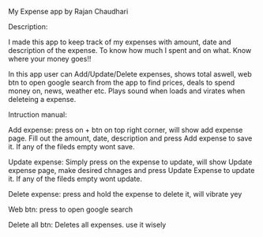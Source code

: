 My Expense app by Rajan Chaudhari

Description:

I made this app to keep track of my expenses with amount, date and description of the expense. To know how much I spent and on what. Know where your money goes!!

In this app user can Add/Update/Delete expenses, shows total aswell, web btn to open google search from the app to find prices, deals to spend money on, news, weather etc. 
Plays sound when loads and virates when deleteing a expense.

Intruction manual:

Add expense: press on + btn on top right corner, will show add expense page. Fill out the amount, date, description and press Add expense to save it. If any of the fileds empty wont save.

Update expense: Simply press on the expense to update, will show Update expense page, make desired chnages and press Update Expense to update it. If any of the fileds empty wont update.

Delete expense: press and hold the expense to delete it, will vibrate yey

Web btn: press to open google search

Delete all btn: Deletes all expenses. use it wisely
